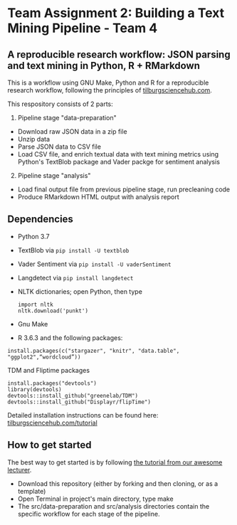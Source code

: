 # Team Assignment 2: Building a Text Mining Pipeline - Team 4
## A reproducible research workflow: JSON parsing and text mining in Python, R + RMarkdown

This is a workflow using GNU Make, Python and R for a reproducible research workflow, following the principles of [tilburgsciencehub.com](http://tilburgsciencehub.com/workflow). 

This respository consists of 2 parts:

1. Pipeline stage "data-preparation"
  - Download raw JSON data in a zip file
  - Unzip data
  - Parse JSON data to CSV file
  - Load CSV file, and enrich textual data with text mining metrics using Python's TextBlob package and Vader packge for sentiment analysis
2. Pipeline stage "analysis"
  - Load final output file from previous pipeline stage, run precleaning code
  - Produce RMarkdown HTML output with analysis report
  
## Dependencies

- Python 3.7 
- TextBlob via `pip install -U textblob`
- Vader Sentiment via `pip install -U vaderSentiment`
- Langdetect via `pip install langdetect`
- NLTK dictionaries; open Python, then type
  ```
  import nltk
  nltk.download('punkt')
  ```
  
- Gnu Make
- R 3.6.3 and the following packages:

```
install.packages(c("stargazer", "knitr", "data.table", "ggplot2",“wordcloud”))
```
TDM and Fliptime packages
```
install.packages("devtools")
library(devtools)
devtools::install_github("greenelab/TDM")
devtools::install_github("Displayr/flipTime")
```

Detailed installation instructions can be found here: [tilburgsciencehub.com/tutorial](http://tilburgsciencehub.com/tutorial)



## How to get started
The best way to get started is by following [the tutorial from our awesome lecturer](http://tilburgsciencehub.com/tutorial).

- Download this repository (either by forking and then cloning, or as a template)
- Open Terminal in project's main directory, type make
- The src/data-preparation and src/analysis directories contain the specific workflow for each stage of the pipeline.


